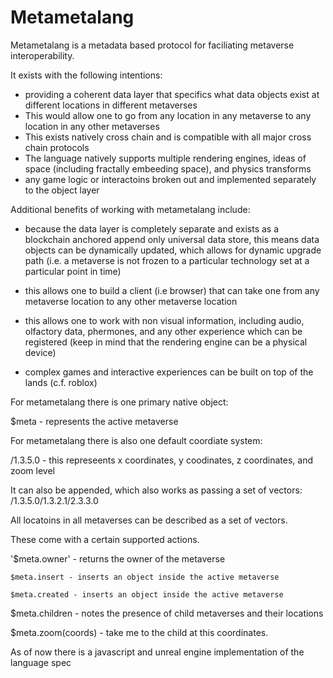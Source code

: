 # Metametalang

Metametalang is a metadata based protocol for faciliating metaverse interoperability. 

It exists with the following intentions:

  - providing a coherent data layer that specifics what data objects exist at different locations in different metaverses
  - This would allow one to go from any location in any metaverse to any location in any other metaverses 
  - This exists natively cross chain and is compatible with all major cross chain protocols 
  - The language natively supports multiple rendering engines, ideas of space (including fractally embeeding space), and physics transforms 
  - any game logic or interactoins broken out and implemented separately to the object layer 
 
 
 Additional benefits of working with metametalang include:
 
 - because the data layer is completely separate and exists as a blockchain anchored append only universal data store, this means data objects can be dynamically updated, which allows for dynamic upgrade path (i.e. a metaverse is not frozen to a particular technology set at a particular point in time) 
 
 - this allows one to build a client (i.e browser) that can take one from any metaverse location to any other metaverse location
 
 - this allows one to work with non visual information, including audio, olfactory data, phermones, and any other experience which can be registered (keep in mind that the rendering engine can be a physical device) 

 - complex games and interactive experiences can be built on top of the lands (c.f. roblox)  



For metametalang there is one primary native object:


$meta - represents the active metaverse



For metametalang there is also one default coordiate system:

/1.3.5.0 - this represeents x coordinates, y coodinates, z coordinates, and zoom level

It can also be appended, which also works as passing a set of vectors: /1.3.5.0/1.3.2.1/2.3.3.0 

All locatoins in all metaverses can be described as a set of vectors. 




These come with a certain supported actions. 

'$meta.owner' - returns the owner of the metaverse

    $meta.insert - inserts an object inside the active metaverse

    $meta.created - inserts an object inside the active metaverse

$meta.children - notes the presence of child metaverses and their locations 

$meta.zoom(coords) - take me to the child at this coordinates.  





As of now there is a javascript and unreal engine implementation of the language spec 

